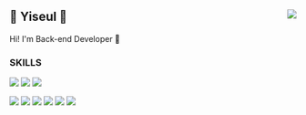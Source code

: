 <div align="">
  
<!--   <img align="right" width="350px" src="https://github-readme-stats.vercel.app/api?username=Yiseull"/> -->
  
  <img align="right" src="http://mazassumnida.wtf/api/v2/generate_badge?boj=omjl5123"/>
  
  ## 🍒 Yiseul 🍒
 
  Hi! I'm Back-end Developer 🖤
  
<!--   안녕하세요! 백엔드 개발자 박이슬(Suling) 입니다. 
  
  <a href="https://velog.io/@yiseull"><img src="https://img.shields.io/badge/yiseul.log-3DDC84?style=for-the-badge&logo=Velog&logoColor=white"/></a>
  -->
<!-- ### Hi! I'm Back-end Developer 🖤

안녕하세요! 백엔드 개발자 박이슬(Suling) 입니다.

## SKILLS

+ Language: <img src="https://img.shields.io/badge/JAVA-F89820?style=flat-square&logo=java&logoColor=white"/> <img src="https://img.shields.io/badge/Python-3776AB?style=flat-square&logo=python&logoColor=white"/> <img src="https://img.shields.io/badge/C++-00599C?style=flat-square&logo=c++&logoColor=white"/> 

+ Backend: <img src="https://img.shields.io/badge/Spring-6DB33F?style=flat-square&logo=spring&logoColor=white"/> <img src="https://img.shields.io/badge/Spring Boot-6DB33F?style=flat-square&logo=springboot&logoColor=white"/> <img src="https://img.shields.io/badge/MySQL-4479A1?style=flat-square&logo=mysql&logoColor=white"/> <img src="https://img.shields.io/badge/JPA-000000?style=flat-square&logo=jpa&logoColor=white"/> <img src="https://img.shields.io/badge/RESTful API-A100FF?style=flat-square&logo=restful api&logoColor=white"/>

+ Frontend: <img src="https://img.shields.io/badge/Javascript-F7DF1E?style=flat-square&logo=javascript&logoColor=black"/> <img src="https://img.shields.io/badge/CSS3-1572B6?style=flat-square&logo=css3&logoColor=white"/> -->
  
<!-- </div>

<div align=""> -->
  
<!--   <img align="right" src="http://mazassumnida.wtf/api/v2/generate_badge?boj=omjl5123"/> -->
  
  ### SKILLS

  <img src="https://img.shields.io/badge/JAVA-F89820?style=for-the-badge&logo=java&logoColor=white"/> <img src="https://img.shields.io/badge/Python-3776AB?style=for-the-badge&logo=python&logoColor=white"/> <img src="https://img.shields.io/badge/C++-00599C?style=for-the-badge&logo=c++&logoColor=white"/> 

  <img src="https://img.shields.io/badge/GRADLE-02303A?style=for-the-badge&logo=gradle&logoColor=white"/> <img src="https://img.shields.io/badge/Spring-6DB33F?style=for-the-badge&logo=spring&logoColor=white"/> <img src="https://img.shields.io/badge/Spring Boot-6DB33F?style=for-the-badge&logo=springboot&logoColor=white"/> <img src="https://img.shields.io/badge/MySQL-4479A1?style=for-the-badge&logo=mysql&logoColor=white"/> <img src="https://img.shields.io/badge/JPA-000000?style=for-the-badge&logo=jpa&logoColor=white"/> <img src="https://img.shields.io/badge/RESTful API-A100FF?style=for-the-badge&logo=restful api&logoColor=white"/>

<!--   <img src="https://img.shields.io/badge/Javascript-F7DF1E?style=for-the-badge&logo=javascript&logoColor=black"/> <img src="https://img.shields.io/badge/CSS3-1572B6?style=for-the-badge&logo=css3&logoColor=white"/> -->
  
<!-- [![Yiseull's GitHub stats](https://github-readme-stats.vercel.app/api?username=Yiseull)](https://github.com/Yiseull/github-readme-stats) -->

<!-- [![Solved.ac
프로필](http://mazassumnida.wtf/api/mini/generate_badge?boj=omjl5123)](https://solved.ac/omjl5123) -->

<!-- [![Solved.ac
프로필](http://mazassumnida.wtf/api/generate_badge?boj=omjl5123)](https://solved.ac/omjl5123) -->

<!-- [![Hits](https://hits.seeyoufarm.com/api/count/incr/badge.svg?url=https%3A%2F%2Fgithub.com%2Fgjbae1212%2Fhit-counter)](https://hits.seeyoufarm.com) -->

</div>

